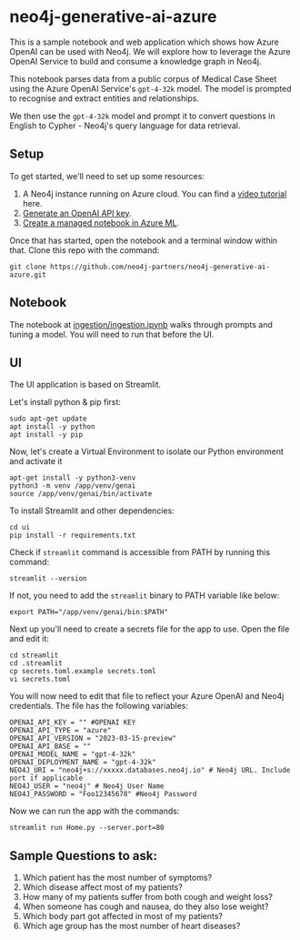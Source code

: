 # neo4j-generative-ai-azure
This is a sample notebook and web application which shows how Azure OpenAI can be used with Neo4j.  We will explore how to leverage the Azure OpenAI Service to build and consume a knowledge graph in Neo4j.

This notebook parses data from a public corpus of Medical Case Sheet using the Azure OpenAI Service's `gpt-4-32k` model. The model is prompted to recognise and extract entities and relationships. 

We then use the `gpt-4-32k` model and prompt it to convert questions in English to Cypher - Neo4j's query language for data retrieval.

## Setup
To get started, we'll need to set up some resources:

1. A Neo4j instance running on Azure cloud. You can find a [video tutorial](https://youtu.be/k1IJ5m4KCYA) here.
2. [Generate an OpenAI API key](2-create_openai_key/README.md).
3. [Create a managed notebook in Azure ML](3-setup_azureml_workspace/README.md).

Once that has started, open the notebook and a terminal window within that.  Clone this repo with the command:

    git clone https://github.com/neo4j-partners/neo4j-generative-ai-azure.git

## Notebook
The notebook at [ingestion/ingestion.ipynb](ingestion/ingestion.ipynb) walks through prompts and tuning a model.  You will need to run that before the UI. 

## UI
The UI application is based on Streamlit. 

Let's install python & pip first:

    sudo apt-get update
    apt install -y python
    apt install -y pip

Now, let's create a Virtual Environment to isolate our Python environment and activate it

    apt-get install -y python3-venv
    python3 -m venv /app/venv/genai
    source /app/venv/genai/bin/activate

To install Streamlit and other dependencies:

    cd ui
    pip install -r requirements.txt

Check if `streamlit` command is accessible from PATH by running this command:

    streamlit --version

If not, you need to add the `streamlit` binary to PATH variable like below:

    export PATH="/app/venv/genai/bin:$PATH"

Next up you'll need to create a secrets file for the app to use.  Open the file and edit it:

    cd streamlit
    cd .streamlit
    cp secrets.toml.example secrets.toml
    vi secrets.toml

You will now need to edit that file to reflect your Azure OpenAI and Neo4j credentials. The file has the following variables:

    OPENAI_API_KEY = "" #OPENAI KEY
    OPENAI_API_TYPE = "azure"
    OPENAI_API_VERSION = "2023-03-15-preview"
    OPENAI_API_BASE = ""
    OPENAI_MODEL_NAME = "gpt-4-32k"
    OPENAI_DEPLOYMENT_NAME = "gpt-4-32k"
    NEO4J_URI = "neo4j+s://xxxxx.databases.neo4j.io" # Neo4j URL. Include port if applicable
    NEO4J_USER = "neo4j" # Neo4j User Name
    NEO4J_PASSWORD = "Foo12345678" #Neo4j Password

Now we can run the app with the commands:

    streamlit run Home.py --server.port=80
   
## Sample Questions to ask:
1. Which patient has the most number of symptoms?
2. Which disease affect most of my patients?
3. How many of my patients suffer from both cough and weight loss?
4. When someone has cough and nausea, do they also lose weight?
5. Which body part got affected in most of my patients?
6. Which age group has the most number of heart diseases?
